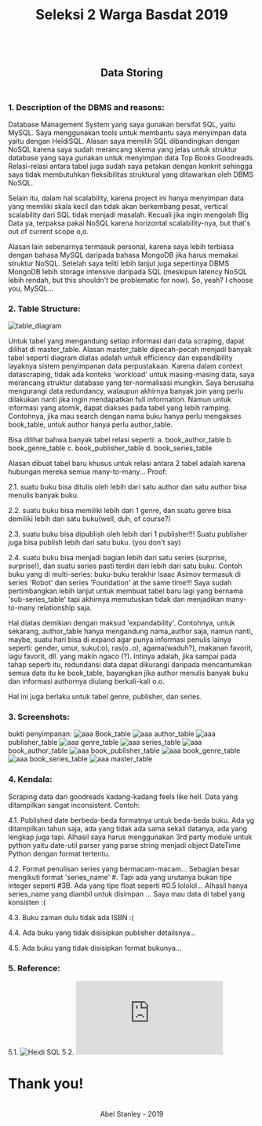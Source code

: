 <h1 align="center">
  <br>
  Seleksi 2 Warga Basdat 2019
  <br>
  <br>
</h1>

<h2 align="center">
  <br>
  Data Storing
  <br>
  <br>
</h2>


### 1. Description of the DBMS and reasons:

Database Management System yang saya gunakan bersifat SQL, yaitu MySQL. Saya menggunakan tools untuk membantu saya menyimpan data yaitu dengan HeidiSQL. Alasan saya memilih SQL dibandingkan dengan NoSQL karena saya sudah merancang skema yang jelas untuk struktur database yang saya gunakan untuk menyimpan data Top Books Goodreads. Relasi-relasi antara tabel juga sudah saya petakan dengan konkrit sehingga saya tidak membutuhkan fleksibilitas struktural yang ditawarkan oleh DBMS NoSQL.

Selain itu, dalam hal scalability, karena project ini hanya menyimpan data yang memiliki skala kecil dan tidak akan berkembang pesat, vertical scalability dari SQL tidak menjadi masalah. Kecuali jika ingin mengolah Big Data ya, terpaksa pakai NoSQL karena horizontal scalability-nya, but that's out of current scope o,o.

Alasan lain sebenarnya termasuk personal, karena saya lebih terbiasa dengan bahasa MySQL daripada bahasa MongoDB jika harus memakai struktur NoSQL. Setelah saya teliti lebih lanjut juga sepertinya DBMS MongoDB lebih storage intensive daripada SQL (meskipun latency NoSQL lebih rendah, but this shouldn't be problematic for now). So, yeah? I choose you, MySQL...

### 2. Table Structure:

![table_diagram](screenshots/Relational%20Table%20Diagram.png)

Untuk tabel yang mengandung setiap informasi dari data scraping, dapat dilihat di master_table.
Alasan master_table dipecah-pecah menjadi banyak tabel seperti diagram diatas adalah untuk efficiency dan expandibility layaknya sistem penyimpanan data perpustakaan. Karena dalam context datascraping, tidak ada konteks 'workload' untuk masing-masing data, saya merancang struktur database yang ter-normalisasi mungkin. Saya berusaha mengurangi data redundancy, walaupun akhirnya banyak join yang perlu dilakukan nanti jika ingin mendapatkan full information. Namun untuk informasi yang atomik, dapat diakses pada tabel yang lebih ramping. Contohnya, jika mau search dengan nama buku hanya perlu mengakses book_table, untuk author hanya perlu author_table.

Bisa dilihat bahwa banyak tabel relasi seperti:
a. book_author_table
b. book_genre_table
c. book_publisher_table
d. book_series_table

Alasan dibuat tabel baru khusus untuk relasi antara 2 tabel adalah karena hubungan mereka semua many-to-many... 
Proof:

2.1. suatu buku bisa ditulis oleh lebih dari satu author dan satu author bisa menulis banyak buku.

2.2. suatu buku bisa memiliki lebih dari 1 genre, dan suatu genre bisa demiliki lebih dari satu buku(well, duh, of course?)

2.3. suatu buku bisa dipublish oleh lebih dari 1 publisher!!! Suatu publisher juga bisa publish lebih dari satu buku. (you don't say)

2.4. suatu buku bisa menjadi bagian lebih dari satu series (surprise, surprise!), dan suatu series pasti terdiri dari lebih dari satu 
buku. Contoh buku yang di multi-series: buku-buku terakhir Isaac Asimov termasuk di series 'Robot' dan series 'Foundation' at the same time!!! Saya sudah pertimbangkan lebih lanjut untuk membuat tabel baru lagi yang bernama 'sub-series_table' tapi akhirnya memutuskan tidak dan menjadikan many-to-many relationship saja.

Hal diatas demikian dengan maksud 'expandability'. Contohnya, untuk sekarang, author_table hanya mengandung nama_author saja, namun nanti, maybe, suatu hari bisa di expand agar punya informasi penulis lainya seperti: gender, umur, suku(:o), ras(o..o), agama(waduh?), makanan favorit, lagu favorit, dll. yang makin ngaco (?). Intinya adalah, jika sampai pada tahap seperti itu, redundansi data dapat dikurangi daripada mencantumkan semua data itu ke book_table, bayangkan jika author menulis banyak buku dan informasi authornya diulang berkali-kali o.o.

Hal ini juga berlaku untuk tabel genre, publisher, dan series.

### 3. Screenshots:
bukti penyimpanan:
![aaa](screenshots/book_table.png)
Book_table
![aaa](screenshots/author_table.png)
author_table
![aaa](screenshots/publisher_table.png)
publisher_table
![aaa](screenshots/genre_table.png)
genre_table
![aaa](screenshots/series_table.png)
series_table
![aaa](screenshots/book_author_table.png)
book_author_table
![aaa](screenshots/book_publisher_table.png)
book_publisher_table
![aaa](screenshots/book_genre_table.png)
book_genre_table
![aaa](screenshots/book_series_table.png)
book_series_table
![aaa](screenshots/master_table.png)
master_table

### 4. Kendala:
Scraping data dari goodreads kadang-kadang feels like hell. Data yang ditampilkan sangat inconsistent. Contoh:

4.1. Published date berbeda-beda formatnya untuk beda-beda buku. Ada yg ditampilkan tahun saja, ada yang tidak ada sama sekali datanya, ada yang lengkap juga tapi. Alhasil saya harus menggunakan 3rd party module untuk python yaitu date-util parser yang parse string menjadi object DateTime Python dengan format tertentu. 

4.2. Format penulisan series yang bermacam-macam... Sebagian besar mengikuti format 'series_name' #<buku urutan ke-x>. Tapi ada yang urutanya bukan tipe integer seperti #3B. Ada yang tipe float seperti #0.5 lololol... Alhasil hanya series_name yang diambil untuk disimpan ... Saya mau data di tabel yang konsisten :(
  
4.3. Buku zaman dulu tidak ada ISBN :(

4.4. Ada buku yang tidak disisipkan publisher detailsnya...

4.5. Ada buku yang tidak disisipkan format bukunya...

### 5. Reference:
5.1. ![Heidi SQL](https://www.heidisql.com/)
5.2. ![Python date-util-parser](https://dateutil.readthedocs.io/en/stable/parser.html)

# Thank you! 
<p align="center">
  <br>
  Abel Stanley - 2019
  <br>
  <br>
</p>
